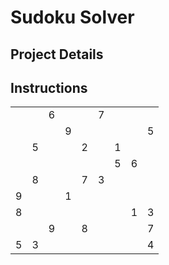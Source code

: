 # Sudoku Solver

## Project Details

## Instructions

<table>
<tbody>
<tr>
<td>&nbsp;</td>
<td>&nbsp;</td>
<td>6</td>
<td>&nbsp;</td>
<td>&nbsp;</td>
<td>7</td>
<td>&nbsp;</td>
<td>&nbsp;</td>
<td>&nbsp;</td>
</tr>
<tr>
<td>&nbsp;</td>
<td>&nbsp;</td>
<td>&nbsp;</td>
<td>9</td>
<td>&nbsp;</td>
<td>&nbsp;</td>
<td>&nbsp;</td>
<td>&nbsp;</td>
<td>5</td>
</tr>
<tr>
<td>&nbsp;</td>
<td>5</td>
<td>&nbsp;</td>
<td>&nbsp;</td>
<td>2</td>
<td>&nbsp;</td>
<td>1</td>
<td>&nbsp;</td>
<td>&nbsp;</td>
</tr>
<tr>
<td>&nbsp;</td>
<td>&nbsp;</td>
<td>&nbsp;</td>
<td>&nbsp;</td>
<td>&nbsp;</td>
<td>&nbsp;</td>
<td>5</td>
<td>6</td>
<td>&nbsp;</td>
</tr>
<tr>
<td>&nbsp;</td>
<td>8</td>
<td>&nbsp;</td>
<td>&nbsp;</td>
<td>7</td>
<td>3</td>
<td>&nbsp;</td>
<td>&nbsp;</td>
<td>&nbsp;</td>
</tr>
<tr>
<td>9</td>
<td>&nbsp;</td>
<td>&nbsp;</td>
<td>1</td>
<td>&nbsp;</td>
<td>&nbsp;</td>
<td>&nbsp;</td>
<td>&nbsp;</td>
<td>&nbsp;</td>
</tr>
<tr>
<td>8</td>
<td>&nbsp;</td>
<td>&nbsp;</td>
<td>&nbsp;</td>
<td>&nbsp;</td>
<td>&nbsp;</td>
<td>&nbsp;</td>
<td>1</td>
<td>3</td>
</tr>
<tr>
<td>&nbsp;</td>
<td>&nbsp;</td>
<td>9</td>
<td>&nbsp;</td>
<td>8</td>
<td>&nbsp;</td>
<td>&nbsp;</td>
<td>&nbsp;</td>
<td>7</td>
</tr>
<tr>
<td>5</td>
<td>3</td>
<td>&nbsp;</td>
<td>&nbsp;</td>
<td>&nbsp;</td>
<td>&nbsp;</td>
<td>&nbsp;</td>
<td>&nbsp;</td>
<td>4</td>
</tr>
</tbody>
</table>